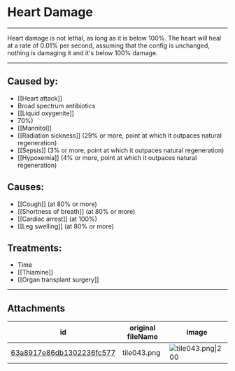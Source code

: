 # Heart Damage

 

---

Heart damage is not lethal, as long as it is below 100%. The heart will heal at a rate of 0.01% per second, assuming that the config is unchanged, nothing is damaging it and it's below 100% damage.

---
## Caused by:

- [[Heart attack]]
- Broad spectrum antibiotics
- [[Liquid oxygenite]]
- 70%)
- [[Mannitol]]
- [[Radiation sickness]] (29% or more, point at which it outpaces natural regeneration)
- [[Sepsis]] (3% or more, point at which it outpaces natural regeneration)
- [[Hypoxemia]] (4% or more, point at which it outpaces natural regeneration)

## Causes:

- [[Cough]] (at 80% or more)
- [[Shortness of breath]] (at 80% or more)
- [[Cardiac arrest]] (at 100%)
- [[Leg swelling]] (at 80% or more)

## Treatments:

- Time
- [[Thiamine]]
- [[Organ transplant surgery]]

---

## Attachments

id | original fileName | image
---|---|---
[63a8917e86db1302236fc577](63a8917e86db1302236fc577.png) | tile043.png | ![tile043.png\|200](63a8917e86db1302236fc577.png)